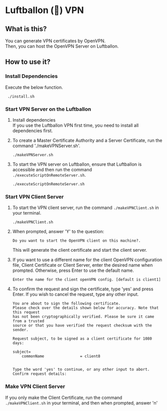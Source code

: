 # Luftballon (🎈) VPN

## What is this?

You can generate VPN certificates by OpenVPN.  
Then, you can host the OpenVPN Server on Luftballon.

## How to use it?

### Install Dependencies

Execute the below function.

```
 ./install.sh
```

### Start VPN Server on the Luftballon

1. Install dependencies  
   If you use the Luftballon VPN first time, you need to install all dependencies first.

1. To create a Master Certificate Authority and a Server Certificate, run the command './makeVPNServer.sh'.

   ```
   ./makeVPNServer.sh
   ```

1. To start the VPN server on Luftballon, ensure that Luftballon is accessible and then run the command `./executeScriptOnRemoteServer.sh`.

   ```
   ./executeScriptOnRemoteServer.sh
   ```

### Start VPN Client Server

1. To start the VPN client server, run the command `./makeVPNClient.sh` in your terminal.

   ```
   ./makeVPNClient.sh
   ```

1. When prompted, answer 'Y' to the question:

   ```
   Do you want to start the OpenVPN client on this machine?.
   ```

   This will generate the client certificate and start the client server.

1. If you want to use a different name for the client OpenVPN configuration file, Client Certificate or Client Server, enter the desired name when prompted. Otherwise, press Enter to use the default name.

   ```
   Enter the name for the client openVPN config. [default is client1]
   ```

1. To confirm the request and sign the certificate, type 'yes' and press Enter. If you wish to cancel the request, type any other input.

   ```
   You are about to sign the following certificate.
   Please check over the details shown below for accuracy. Note that this request
   has not been cryptographically verified. Please be sure it came from a trusted
   source or that you have verified the request checksum with the sender.

   Request subject, to be signed as a client certificate for 1080 days:

   subject=
       commonName                = client8


   Type the word 'yes' to continue, or any other input to abort.
   Confirm request details:
   ```

### Make VPN Client Server

If you only make the Client Certificate, run the command `./makeVPNClient.sh` in your terminal, and then when prompted, answer 'n'
